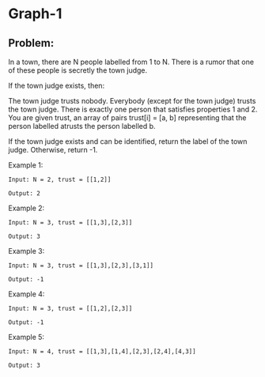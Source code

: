 # Graph-1

## Problem:

In a town, there are N people labelled from 1 to N.  There is a rumor that one of these people is secretly the town judge.

If the town judge exists, then:

The town judge trusts nobody.
Everybody (except for the town judge) trusts the town judge.
There is exactly one person that satisfies properties 1 and 2.
You are given trust, an array of pairs trust[i] = [a, b] representing that the person labelled atrusts the person labelled b.

If the town judge exists and can be identified, return the label of the town judge.  Otherwise, return -1.

Example 1:

    Input: N = 2, trust = [[1,2]]

    Output: 2

Example 2:

    Input: N = 3, trust = [[1,3],[2,3]]

    Output: 3

Example 3:

    Input: N = 3, trust = [[1,3],[2,3],[3,1]]

    Output: -1

Example 4:

    Input: N = 3, trust = [[1,2],[2,3]]

    Output: -1

Example 5:

    Input: N = 4, trust = [[1,3],[1,4],[2,3],[2,4],[4,3]]

    Output: 3
